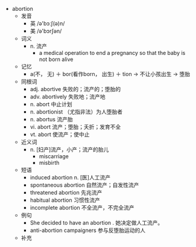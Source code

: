 - abortion
  - 发音
    - 英 /ə'bɔːʃ(ə)n/
    - 美 /ə'bɔrʃən/
  - 词义
    - n. 流产
      - a medical operation to end a  pregnancy  so that the baby is not born alive
  - 记忆
    - a(不， 无) ＋ bor(看作born， 出生) ＋ tion → 不让小孩出生 → 堕胎
  - 同根词
    - adj. abortive 失败的；流产的；堕胎的
    - adv. abortively 失败地；流产地
    - n. abort 中止计划
    - n. abortionist （尤指非法）为人堕胎者
    - n. abortus 流产胎
    - vi. abort 流产；堕胎；夭折；发育不全
    - vt. abort 使流产；使中止
  - 近义词
    - n. [妇产]流产，小产；流产的胎儿
      - miscarriage
      - misbirth
  - 短语
    - induced abortion n. [医]人工流产
    - spontaneous abortion 自然流产；自发性流产
    - threatened abortion 先兆流产
    - habitual abortion 习惯性流产
    - incomplete abortion 不全流产，不完全流产
  - 例句
    - She decided to have an abortion . 她决定做人工流产。
    - anti-abortion campaigners 参与反堕胎运动的人
  - 补充